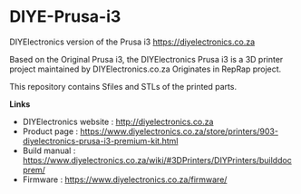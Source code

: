 # DIYE-Prusa-i3
DIYElectronics version of the Prusa i3 https://diyelectronics.co.za


Based on the Original Prusa i3, the DIYElectronics Prusa i3 is a 3D printer project maintained by DIYElectronics.co.za
Originates in RepRap project.

This repository contains Sfiles and STLs of the printed parts.

**Links**

 * DIYElectronics website : http://diyelectronics.co.za
 * Product page : https://www.diyelectronics.co.za/store/printers/903-diyelectronics-prusa-i3-premium-kit.html
 * Build manual : https://www.diyelectronics.co.za/wiki/#3DPrinters/DIYPrinters/builddocprem/
 * Firmware : https://www.diyelectronics.co.za/firmware/